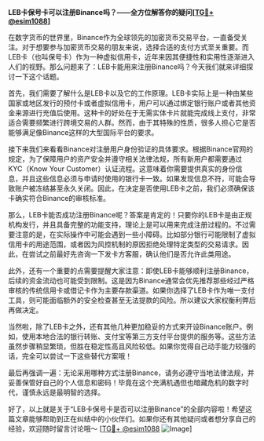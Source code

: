 **LEB卡保号卡可以注册Binance吗？——全方位解答你的疑问[[TG💪+ @esim1088](https://t.me/s/esim1088)]**

在数字货币的世界里，Binance作为全球领先的加密货币交易平台，一直备受关注。对于想要参与加密货币交易的朋友来说，选择合适的支付方式至关重要。而LEB卡（也叫保号卡）作为一种虚拟信用卡，近年来因其便捷性和实用性逐渐进入人们的视野。那么问题来了：LEB卡能用来注册Binance吗？今天我们就来详细探讨一下这个话题。

首先，我们需要了解什么是LEB卡以及它的工作原理。LEB卡实际上是一种由某些国家或地区发行的预付卡或者虚拟信用卡，用户可以通过绑定银行账户或者其他资金来源进行充值后使用。这种卡的好处在于无需实体卡片就能完成线上支付，非常适合需要频繁进行跨境交易的人群。然而，由于其特殊的性质，很多人担心它是否能够满足像Binance这样的大型国际平台的要求。

接下来我们来看看Binance对注册用户身份验证的具体要求。根据Binance官网的规定，为了保障用户的资产安全并遵守相关法律法规，所有新用户都需要通过KYC（Know Your Customer）认证流程。这意味着你需要提供真实的身份信息，并且这些信息必须与申请时使用的银行卡一致。如果发现信息不符，可能会导致账户被冻结甚至永久关闭。因此，在决定是否使用LEB卡之前，我们必须确保该卡确实符合Binance的审核标准。

那么，LEB卡能否成功注册Binance呢？答案是肯定的！只要你的LEB卡是由正规机构发行，并且具备完整的功能支持，理论上是可以用来完成注册过程的。不过需要注意的是，在实际操作中可能会遇到一些小障碍。比如部分银行可能限制了虚拟信用卡的用途范围，或者因为风控机制的原因拒绝处理特定类型的交易请求。因此，在尝试之前最好先咨询一下发卡方客服，确认他们是否允许此类用途。

此外，还有一个重要的点需要提醒大家注意：即使LEB卡能够顺利注册Binance，后续的资金流动也可能受到限制。这是因为Binance通常会优先推荐那些经过严格审核的传统信用卡或借记卡作为主要存款渠道。如果你选择了LEB卡作为唯一支付工具，则可能面临额外的安全检查甚至无法提款的风险。所以建议大家权衡利弊后再做决定。

当然啦，除了LEB卡之外，还有其他几种更加稳妥的方式来开设Binance账户。例如，使用本地合法的银行转账、支付宝等第三方支付平台提供的服务等。这些方法虽然步骤稍显繁琐，但胜在稳定性高且风险较低。如果你觉得自己动手能力较强的话，完全可以尝试一下这些替代方案哦！

最后再强调一遍：无论采用哪种方式注册Binance，请务必遵守当地法律法规，并妥善保管好自己的个人信息和密码！毕竟在这个充满机遇但也暗藏危机的数字时代，谨慎永远是最明智的选择。

好了，以上就是关于“LEB卡保号卡是否可以注册Binance”的全部内容啦！希望这篇文章能够帮助到正在纠结中的小伙伴们。如果你还有其他疑问或者想分享自己的经验，欢迎随时留言讨论哦～ [[TG💪+ @esim1088](https://t.me/s/esim1088) ![Image](https://i.postimg.cc/4NQfJmqS/Snipaste-2025-05-13-00-14-12.png)]